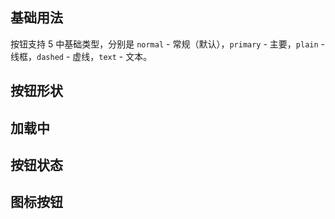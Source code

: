 ## 基础用法
按钮支持 5 中基础类型，分别是 `normal` - 常规（默认），`primary` - 主要，`plain` - 线框，`dashed` - 虚线，`text` - 文本。

<demo-block src="button/basic"></demo-block>

## 按钮形状
<demo-block src="button/shape"></demo-block>

## 加载中
<demo-block src="button/loading"></demo-block>

## 按钮状态
<demo-block src="button/status"></demo-block>

## 图标按钮
<demo-block src="button/icon"></demo-block>
